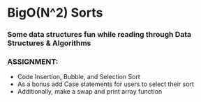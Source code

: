 # BigO(N^2) Sorts
### Some data structures fun while reading through Data Structures & Algorithms
### ASSIGNMENT:
- Code Insertion, Bubble, and Selection Sort
- As a bonus add Case statements for users to select their sort
- Additionally, make a swap and print array function
